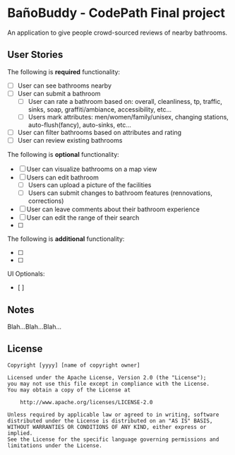 # **BañoBuddy** - CodePath Final project

An application to give people crowd-sourced reviews of nearby bathrooms.

## User Stories

The following is **required** functionality:

- [ ] User can see bathrooms nearby
- [ ] User can submit a bathroom
    - [ ] User can rate a bathroom based on: overall, cleanliness, tp, traffic, sinks, soap, graffiti/ambiance, accessibility, etc...
    - [ ] Users mark attributes: men/women/family/unisex, changing stations, auto-flush(fancy), auto-sinks, etc...
- [ ] User can filter bathrooms based on attributes and rating
- [ ] User can review existing bathrooms

The following is **optional** functionality:

- [ ] User can visualize bathrooms on a map view
- [ ] Users can edit bathroom
    - [ ] Users can upload a picture of the facilities
    - [ ] Users can submit changes to bathroom features (rennovations, corrections)
- [ ] User can leave comments about their bathroom experience
- [ ] User can edit the range of their search
- [ ] 

The following is **additional** functionality:

- [ ] 
- [ ] 

UI Optionals:
- [ ]


## Notes

Blah...Blah...Blah...

## License

    Copyright [yyyy] [name of copyright owner]

    Licensed under the Apache License, Version 2.0 (the "License");
    you may not use this file except in compliance with the License.
    You may obtain a copy of the License at

        http://www.apache.org/licenses/LICENSE-2.0

    Unless required by applicable law or agreed to in writing, software
    distributed under the License is distributed on an "AS IS" BASIS,
    WITHOUT WARRANTIES OR CONDITIONS OF ANY KIND, either express or implied.
    See the License for the specific language governing permissions and
    limitations under the License.
    
